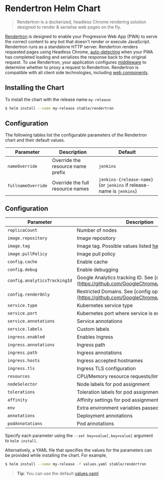 # Rendertron Helm Chart

> Rendertron is a dockerized, headless Chrome rendering solution designed to render & serialise web pages on the fly.

[Rendertron](https://github.com/GoogleChrome/rendertron#config) is designed to enable your Progressive Web App (PWA) to serve the correct
content to any bot that doesn't render or execute JavaScript. Rendertron runs as a
standalone HTTP server. Rendertron renders requested pages using Headless Chrome,
[auto-detecting](#auto-detecting-loading-function) when your PWA has completed loading
and serializes the response back to the original request. To use Rendertron, your application
configures [middleware](#middleware) to determine whether to proxy a request to Rendertron.
Rendertron is compatible with all client side technologies, including [web components](#web-components).

## Installing the Chart

To install the chart with the release name `my-release`:

```bash
$ helm install --name my-release stable/rendertron
```

## Configuration

The following tables list the configurable parameters of the Rendertron chart and their default values.

| Parameter                         | Description                          | Default                                                                      |
| --------------------------------- | ------------------------------------ | ---------------------------------------------------------------------------- |
| `nameOverride`                    | Override the resource name prefix    | `jenkins`                                                                    |
| `fullnameOverride`                | Override the full resource names     | `jenkins-{release-name}` (or `jenkins` if release-name is `jenkins`)         |

## Configuration

| Parameter                  | Description                         | Default                                                 |
|----------------------------|-------------------------------------|---------------------------------------------------------|
| `replicaCount`               | Number of nodes | `1` |
| `image.repository`           | Image repository | `ravishi/rendertron` |
| `image.tag`                  | Image tag. Possible values listed [here](https://hub.docker.com/r/ravishi/rendertron/tags/).| `a6b93ee7ca98687610542ac930597ce5064762d2`|
| `image.pullPolicy`           | Image pull policy | `IfNotPresent` |
| `config.cache`               | Enable cache | `false` |
| `config.debug`               | Enable debugging | `false` |
| `config.analyticsTrackingId` | Google Analytics tracking ID. See [config options].(https://github.com/GoogleChrome/rendertron#config) | `""` |
| `config.renderOnly`          | Restricted Domains. See [config options].(https://github.com/GoogleChrome/rendertron#config) | `[]` |
| `service.type`               | Kubernetes service type | `ClusterIP` |
| `service.port`               | Kubernetes port where service is exposed| `8080` |
| `service.annotations`        | Service annotations | `{}` |
| `service.labels`             | Custom labels | `{}`
| `ingress.enabled`            | Enables Ingress | `false` |
| `ingress.annotations`        | Ingress path | `/` |
| `ingress.path`               | Ingress annotations | `{}` |
| `ingress.hosts`              | Ingress accepted hostnames | `[]` |
| `ingress.tls`                | Ingress TLS configuration | `[]` |
| `resources`                  | CPU/Memory resource requests/limits | `{}` |
| `nodeSelector`               | Node labels for pod assignment | `{}` |
| `tolerations`                | Toleration labels for pod assignment | `[]` |
| `affinity`                   | Affinity settings for pod assignment | `{}` |
| `env`                        | Extra environment variables passed to pods | `{}` |
| `annotations`                | Deployment annotations | `{}` |
| `podAnnotations`             | Pod annotations | `{}` |


Specify each parameter using the `--set key=value[,key=value]` argument to `helm install`.

Alternatively, a YAML file that specifies the values for the parameters can be provided while installing the chart. For example,

```bash
$ helm install --name my-release -f values.yaml stable/rendertron
```

> **Tip**: You can use the default [values.yaml](values.yaml)

